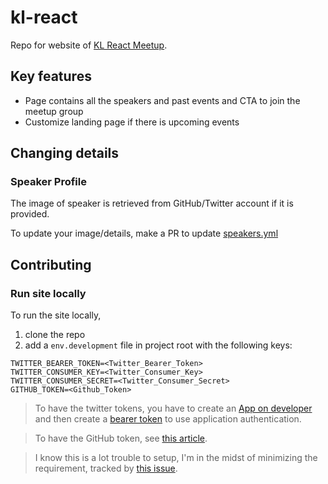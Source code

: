 # kl-react

Repo for website of [KL React Meetup][kl-react-meetup].

## Key features

- Page contains all the speakers and past events and CTA to join the meetup group
- Customize landing page if there is upcoming events

## Changing details

### Speaker Profile

The image of speaker is retrieved from GitHub/Twitter account if it is provided.

To update your image/details, make a PR to update [speakers.yml](src/data/speakers.yml)

## Contributing

### Run site locally

To run the site locally,

1. clone the repo
2. add a `env.development` file in project root with the following keys:

```
TWITTER_BEARER_TOKEN=<Twitter_Bearer_Token>
TWITTER_CONSUMER_KEY=<Twitter_Consumer_Key>
TWITTER_CONSUMER_SECRET=<Twitter_Consumer_Secret>
GITHUB_TOKEN=<Github_Token>
```

> To have the twitter tokens, you have to create an [App on developer](https://developer.twitter.com/en/apps) and then create a [bearer token](https://developer.twitter.com/en/docs/basics/authentication/guides/bearer-tokens.html) to use application authentication.

> To have the GitHub token, see [this article](https://help.github.com/en/articles/creating-a-personal-access-token-for-the-command-line).

> I know this is a lot trouble to setup, I'm in the midst of minimizing the requirement, tracked by [this issue](https://github.com/malcolm-kee/kl-react/issues/3).

[kl-react-meetup]: https://www.meetup.com/kl-react/
